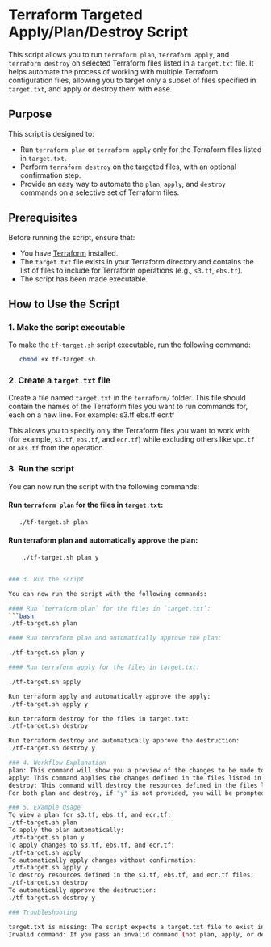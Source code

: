 # Terraform Targeted Apply/Plan/Destroy Script

This script allows you to run `terraform plan`, `terraform apply`, and `terraform destroy` on selected Terraform files listed in a `target.txt` file. It helps automate the process of working with multiple Terraform configuration files, allowing you to target only a subset of files specified in `target.txt`, and apply or destroy them with ease.

## Purpose

This script is designed to:
- Run `terraform plan` or `terraform apply` only for the Terraform files listed in `target.txt`.
- Perform `terraform destroy` on the targeted files, with an optional confirmation step.
- Provide an easy way to automate the `plan`, `apply`, and `destroy` commands on a selective set of Terraform files.

## Prerequisites

Before running the script, ensure that:
- You have [Terraform](https://www.terraform.io/downloads) installed.
- The `target.txt` file exists in your Terraform directory and contains the list of files to include for Terraform operations (e.g., `s3.tf`, `ebs.tf`).
- The script has been made executable.

## How to Use the Script

### 1. Make the script executable

To make the `tf-target.sh` script executable, run the following command:
```bash
   chmod +x tf-target.sh
```

### 2. Create a `target.txt` file

Create a file named `target.txt` in the `terraform/` folder. This file should contain the names of the Terraform files you want to run commands for, each on a new line. For example:
s3.tf 
ebs.tf 
ecr.tf


This allows you to specify only the Terraform files you want to work with (for example, `s3.tf`, `ebs.tf`, and `ecr.tf`) while excluding others like `vpc.tf` or `aks.tf` from the operation.

### 3. Run the script

You can now run the script with the following commands:

#### Run `terraform plan` for the files in `target.txt`:
```bash
   ./tf-target.sh plan
```
#### Run terraform plan and automatically approve the plan:

```bash
    ./tf-target.sh plan y


### 3. Run the script

You can now run the script with the following commands:

#### Run `terraform plan` for the files in `target.txt`:
```bash
./tf-target.sh plan

#### Run terraform plan and automatically approve the plan:

./tf-target.sh plan y

#### Run terraform apply for the files in target.txt:

./tf-target.sh apply

Run terraform apply and automatically approve the apply:
./tf-target.sh apply y

Run terraform destroy for the files in target.txt:
./tf-target.sh destroy

Run terraform destroy and automatically approve the destruction:
./tf-target.sh destroy y

### 4. Workflow Explanation
plan: This command will show you a preview of the changes to be made to the resources specified in the files listed in target.txt. If "y" is passed, the plan will be automatically approved for the next step.
apply: This command applies the changes defined in the files listed in target.txt. If "y" is passed, the apply will be automatically approved.
destroy: This command will destroy the resources defined in the files listed in target.txt. If "y" is passed, the destruction will be automatically approved.
For both plan and destroy, if "y" is not provided, you will be prompted for confirmation before applying or destroying the changes.

### 5. Example Usage
To view a plan for s3.tf, ebs.tf, and ecr.tf:
./tf-target.sh plan
To apply the plan automatically:
./tf-target.sh plan y
To apply changes to s3.tf, ebs.tf, and ecr.tf:
./tf-target.sh apply
To automatically apply changes without confirmation:
./tf-target.sh apply y
To destroy resources defined in the s3.tf, ebs.tf, and ecr.tf files:
./tf-target.sh destroy
To automatically approve the destruction:
./tf-target.sh destroy y

### Troubleshooting

target.txt is missing: The script expects a target.txt file to exist in the terraform/ directory. Ensure that this file exists and contains the correct filenames of your Terraform files.
Invalid command: If you pass an invalid command (not plan, apply, or destroy), the script will display a usage message and exit. Ensure you use one of the valid commands.


